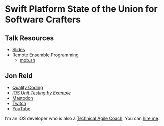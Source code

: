 # Swift Platform State of the Union for Software Crafters

## Talk Resources
* [Slides](./Slides/sampleslides.pptx)
* Remote Ensemble Programming
  * [mob.sh](https://mob.sh)


## Jon Reid<!-- include: jon.md -->

* [Quality Coding](https://qualitycoding.org)
* _[iOS Unit Testing by Example](https://iosunittestingbyexample.com)_
* [Mastodon](https://iosdev.space/@qcoding)
* [Twitch](https://www.twitch.tv/qcoding)
* [YouTube](https://www.youtube.com/@QualityCoding)

I’m an iOS developer who is also a [Technical Agile Coach](https://www.industriallogic.com/people/jon/). You can [hire me](https://www.linkedin.com/in/jonreid/).<!-- endInclude -->

